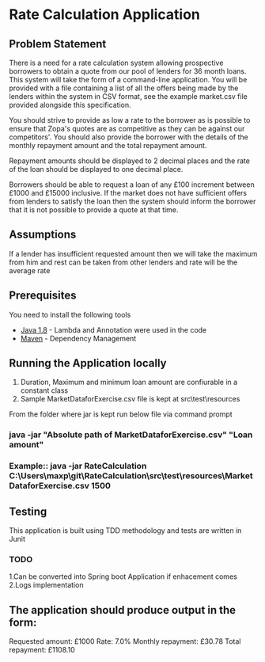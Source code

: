 # Rate Calculation Application

## Problem Statement
There is a need for a rate calculation system allowing prospective borrowers to obtain a quote from
our pool of lenders for 36 month loans. This system will  take the form of a command-line application.
You will be provided with a file containing a list of all the offers being made by the lenders within the system in CSV format, see the example market.csv file provided alongside this specification.

You should strive to provide as low a rate to the borrower as is possible to ensure that Zopa's quotes are as
competitive as they can be against our competitors'. You should also provide the borrower with the details of the
monthly repayment amount and the total repayment amount.

Repayment amounts should be displayed to 2 decimal places and the rate of the  loan should be displayed to one decimal
place.

Borrowers should be able to request a loan of any £100 increment between £1000 and £15000 inclusive.
If the market does not have sufficient offers from lenders to satisfy the loan then the system should
inform the borrower that it is not possible to provide a quote at that time.

## Assumptions
If a lender has insufficient requested amount then we will take the maximum from him and rest can be taken from other lenders and rate will be the average rate

## Prerequisites
You need to install the following tools

* [Java 1.8](http://www.oracle.com/technetwork/java/javase/overview/java8-2100321.html) - Lambda and Annotation were used in the code
* [Maven](https://maven.apache.org/) - Dependency Management

## Running the Application locally
1. Duration, Maximum and minimum loan amount are confiurable in a constant class
2. Sample MarketDataforExercise.csv file is kept at src\test\resources

From the folder where jar is kept run below file via command prompt

###  java -jar "Absolute path of MarketDataforExercise.csv" "Loan amount"
### Example:: java -jar RateCalculation C:\Users\maxp\git\RateCalculation\src\test\resources\MarketDataforExercise.csv 1500

## Testing
This application is built using TDD methodology and tests are written in Junit

### TODO
1.Can be converted into Spring boot Application if enhacement comes
2.Logs implementation

## The application should produce output in the form:
Requested amount: £1000
Rate: 7.0%
Monthly repayment: £30.78
Total repayment: £1108.10
